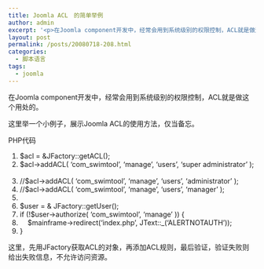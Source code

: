 ```yaml
---
title: Joomla ACL　的简单举例
author: admin
excerpt: '<p>在Joomla component开发中，经常会用到系统级别的权限控制，ACL就是做这个用处的。</p>'
layout: post
permalink: /posts/20080718-208.html
categories:
  - 脚本语言
tags:
  - joomla
---
```

在Joomla component开发中，经常会用到系统级别的权限控制，ACL就是做这个用处的。

这里举一个小例子，展示Joomla ACL的使用方法，仅当备忘。

<div class="codeText">
  <div class="codeHead">
    PHP代码
  </div>
  
  <ol class="dp-c">
    <li class="alt">
      <span><span class="vars">$acl</span><span>&nbsp;=&nbsp;&JFactory::getACL(); &nbsp;&nbsp;</span></span>
    </li>
    <li class="">
      <span class="vars">$acl</span><span>->addACL(&nbsp;</span><span class="string">&#8216;com_swimtool&#8217;</span><span>,&nbsp;</span><span class="string">&#8216;manage&#8217;</span><span>,&nbsp;</span><span class="string">&#8216;users&#8217;</span><span>,&nbsp;</span><span class="string">&#8216;super&nbsp;administrator&#8217;</span><span>&nbsp;); &nbsp;&nbsp;</span>
    </li>
    <li class="alt">
      <span class="comment">//$acl->addACL(&nbsp;&#8216;com_swimtool&#8217;,&nbsp;&#8216;manage&#8217;,&nbsp;&#8216;users&#8217;,&nbsp;&#8216;administrator&#8217;&nbsp;); </span><span>&nbsp;&nbsp;</span>
    </li>
    <li class="">
      <span class="comment">//$acl->addACL(&nbsp;&#8216;com_swimtool&#8217;,&nbsp;&#8216;manage&#8217;,&nbsp;&#8216;users&#8217;,&nbsp;&#8216;manager&#8217;&nbsp;); </span><span>&nbsp;&nbsp;</span>
    </li>
    <li class="alt">
      <span>&nbsp;&nbsp;</span>
    </li>
    <li class="">
      <span class="vars">$user</span><span>&nbsp;=&nbsp;&&nbsp;JFactory::getUser(); &nbsp;&nbsp;</span>
    </li>
    <li class="alt">
      <span class="keyword">if</span><span>&nbsp;(!</span><span class="vars">$user</span><span>->authorize(&nbsp;</span><span class="string">&#8216;com_swimtool&#8217;</span><span>,&nbsp;</span><span class="string">&#8216;manage&#8217;</span><span>&nbsp;))&nbsp;{ &nbsp;&nbsp;</span>
    </li>
    <li class="">
      <span>&nbsp;&nbsp;&nbsp;&nbsp;</span><span class="vars">$mainframe</span><span>->redirect(</span><span class="string">&#8216;index.php&#8217;</span><span>,&nbsp;JText::_(</span><span class="string">&#8216;ALERTNOTAUTH&#8217;</span><span>)); &nbsp;&nbsp;</span>
    </li>
    <li class="alt">
      <span>} &nbsp;&nbsp;</span>
    </li>
  </ol>
</div>

这里，先用JFactory获取ACL的对象，再添加ACL规则，最后验证，验证失败则给出失败信息，不允许访问资源。